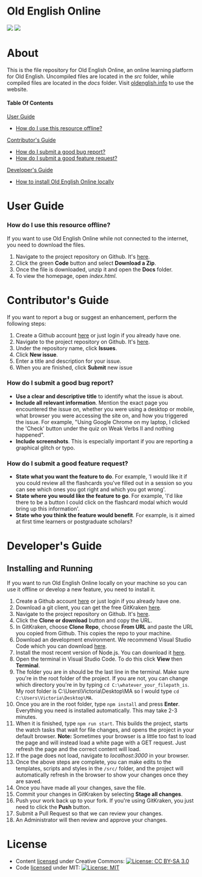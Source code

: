 # Old English Online
![](https://img.shields.io/github/package-json/v/vkkokko/oldenglishonline)
![](https://img.shields.io/github/commit-activity/w/vkkokko/oldenglishonline)

# About
This is the file repository for Old English Online, an online learning platform for Old English. Uncompiled files are located in the *src* folder, while compiled files are located in the *docs* folder. Visit [oldenglish.info](https://oldenglish.info) to use the website.

#### Table Of Contents
[User Guide](#User-Guide)
* [How do I use this resource offline?](#How-do-I-use-this-resource-offline)

[Contributor's Guide](#Contributor's-Guide)
* [How do I submit a good bug report?](#How-do-I-submit-a-good-bug-report)
* [How do I submit a good feature request?](#How-do-I-submit-a-good-feature-request)

[Developer's Guide](#Developers-Guide)
* [How to install Old English Online locally](#installing-and-running)

# User Guide
### How do I use this resource offline?
If you want to use Old English Online while not connected to the internet, you need to download the files. 
1. Navigate to the project repository on Github. It's [here](https://github.com/vkkokko/oldenglishonline).
2. Click the green **Code** button and select **Download a Zip**.
3. Once the file is downloaded, unzip it and open the **Docs** folder.
4. To view the homepage, open *index.html*.

# Contributor's Guide
If you want to report a bug or suggest an enhancement, perform the following steps:
1. Create a Github account [here](https://github.com/) or just login if you already have one.
2. Navigate to the project repository on Github. It's [here](https://github.com/vkkokko/oldenglishonline).
3. Under the repository name, click **Issues**.
4. Click **New issue**.
5. Enter a title and description for your issue.
6. When you are finished, click **Submit** new issue

### How do I submit a good bug report?
* **Use a clear and descriptive title** to identify what the issue is about.
* **Include all relevant information**. Mention the exact page you encountered the issue on, whether you were using a desktop or mobile, what browser you were accessing the site on, and how you triggered the issue. For example, "Using Google Chrome on my laptop, I clicked the 'Check' button under the quiz on Weak Verbs II and nothing happened".
* **Include screenshots**. This is especially important if you are reporting a graphical glitch or typo.

### How do I submit a good feature request?
* **State what you want the feature to do**. For example, 'I would like it if you could review all the flashcards you've filled out in a session so you can see which ones you got right and which you got wrong'.
* **State where you would like the feature to go**. For example, 'I'd like there to be a button I could click on the flashcard modal which would bring up this information'.
* **State who you think the feature would benefit**. For example, is it aimed at first time learners or postgraduate scholars?

# Developer's Guide
## Installing and Running
If you want to run Old English Online locally on your machine so you can use it offline or develop a new feature, you need to install it. 

1. Create a Github account [here](https://github.com/) or just login if you already have one.
2. Download a git client, you can get the free GitKraken [here](https://www.gitkraken.com/).
3. Navigate to the project repository on Github. It's [here](https://github.com/vkkokko/oldenglishonline).
4. Click the **Clone or download** button and copy the URL.
5. In GitKraken, choose **Clone Repo**, choose **From URL** and paste the URL you copied from Github. This copies the repo to your machine.
6. Download an development environment. We recommend Visual Studio Code which you can download [here](https://code.visualstudio.com/).
7. Install the most recent version of Node.js. You can download it [here](https://nodejs.org/en/download/).
8. Open the terminal in Visual Studio Code. To do this click **View** then **Terminal**. 
1. The folder you are in should be the last line in the terminal. Make sure you're in the root folder of the project. If you are not, you can change which directory you're in by typing `cd C:\whatever_your_filepath_is`. My root folder is C:\Users\Victoria\Desktop\MA so I would type `cd C:\Users\Victoria\Desktop\MA`.
9. Once you are in the root folder, type `npm install` and press **Enter**. Everything you need is installed automatically. This may take 2-3 minutes.
5. When it is finished, type `npm run start`. This builds the project, starts the watch tasks that wait for file changes, and opens the project in your default browser. **Note:** Sometimes your browser is a little too fast to load the page and will instead load a white page with a GET request. Just refresh the page and the correct content will load.
6. If the page does not load, navigate to *localhost:3000* in your browser. 
7. Once the above steps are complete, you can make edits to the templates, scripts and styles in the `/src/` folder, and the project will automatically refresh in the browser to show your changes once they are saved.
1. Once you have made all your changes, save the file.
1. Commit your changes in GitKraken by selecting **Stage all changes**.
1. Push your work back up to your fork. If you're using GitKraken, you just need to click the **Push** button.
1. Submit a Pull Request so that we can review your changes.
1. An Administrator will then review and approve your changes.

# License

* Content [licensed](LICENSE.md) under Creative Commons: [![License: CC BY-SA 3.0](https://img.shields.io/badge/License-CC%20BY--SA%203.0-lightgrey.svg)](https://creativecommons.org/licenses/by-sa/3.0/)
* Code [licensed](LICENSE.md) under MIT: [![License: MIT](https://img.shields.io/badge/License-MIT-yellow.svg)](https://opensource.org/licenses/MIT)
